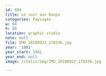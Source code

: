 ```yaml
---
id: 604
title: Le soir aux Baups
categories: Paysages
w: 64
h: 80
location: graphic studio
note: null
file: IMG_20180922_170336.jpg
year: '1981'
year_start: 1981
year_end: null
image: /static/img/IMG_20180922_170336.jpg

---
```

